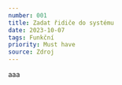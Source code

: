 ```yaml
---
number: 001  
title: Zadat řidiče do systému
date: 2023-10-07
tags: Funkční
priority: Must have
source: Zdroj
---
```

aaa
